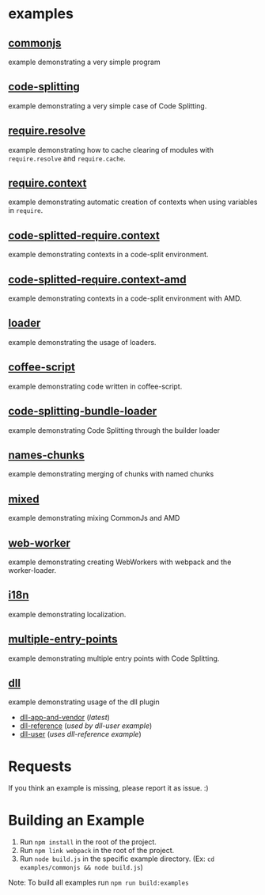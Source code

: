 # examples

## [commonjs](commonjs)

example demonstrating a very simple program

## [code-splitting](code-splitting)

example demonstrating a very simple case of Code Splitting.

## [require.resolve](require.resolve)

example demonstrating how to cache clearing of modules with `require.resolve` and `require.cache`.

## [require.context](require.context)

example demonstrating automatic creation of contexts when using variables in `require`.

## [code-splitted-require.context](code-splitted-require.context)

example demonstrating contexts in a code-split environment.

## [code-splitted-require.context-amd](code-splitted-require.context-amd)

example demonstrating contexts in a code-split environment with AMD.

## [loader](loader)

example demonstrating the usage of loaders.

## [coffee-script](coffee-script)

example demonstrating code written in coffee-script.

## [code-splitting-bundle-loader](code-splitting-bundle-loader)

example demonstrating Code Splitting through the builder loader

## [names-chunks](names-chunks)

example demonstrating merging of chunks with named chunks

## [mixed](mixed)

example demonstrating mixing CommonJs and AMD

## [web-worker](web-worker)

example demonstrating creating WebWorkers with webpack and the worker-loader.

## [i18n](i18n)

example demonstrating localization.

## [multiple-entry-points](multiple-entry-points)

example demonstrating multiple entry points with Code Splitting.

## [dll](dll-app-and-vendor)

example demonstrating usage of the dll plugin

- [dll-app-and-vendor](dll-app-and-vendor) (_latest_)
- [dll-reference](dll) (_used by dll-user example_)
- [dll-user](dll-user) (_uses dll-reference example_)

# Requests

If you think an example is missing, please report it as issue. :)

# Building an Example

1. Run `npm install` in the root of the project.
2. Run `npm link webpack` in the root of the project.
3. Run `node build.js` in the specific example directory. (Ex: `cd examples/commonjs && node build.js`)

Note: To build all examples run `npm run build:examples`
